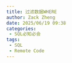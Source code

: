 ```yaml
---
title: 过滤数据WHERE
author: Zack Zheng
date: 2025/06/19 09:38
categories:
 - SQL必知必会
tags:
 - SQL
 - Remote Code
---
```



<Suspense>
  <my-codes repo="o-bricks" path="sql/sqlIn10Minutes/where.sql" lang="sql" />
</Suspense>
